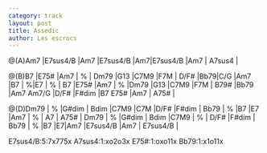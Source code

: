 ```yaml
---
category: track
layout: post
title: Assedic
author: Les escrocs
---
```



<canvas class="chords">
@(A)Am7 |E7sus4/B |Am7 |E7sus4/B |Am7|E7sus4/B |Am7 | A7sus4 | 

@(B)B7 |E75# |Am7 | % | Dm79 |G13 |C7M9 |F7M |
D/F# |Bb79|C/G |Am7 |B7 | %|E7 | % |
B7 |E75# |Am7 | % |Dm79 |G13 |C7M9 |F7M |
B79# |Bb79 |Am7 Am7/G |D/F# |F#dim |B7 E75# |Am7 | A75# |

@(D)Dm79 | % |G#dim | Bdim |C7M9 |C7M |D/F# |F#dim |
Bb79 | % |B7 |E7 |Am7 | % | A7 | A75# |
Dm79 | % |G#dim | Bdim |C7M9 | % | D/F# |F#dim |
Bb79 | % |B7 |E7|Am7 |E7sus4/B |Am7 | E7sus4/B |
</canvas>

<canvas class="diagram">E7sus4/B:5:7x775x</canvas>
<canvas class="diagram">A7sus4:1:xo2o3x</canvas>
<canvas class="diagram">E75#:1:oxo11x</canvas>
<canvas class="diagram">Bb79:1:x1o11x</canvas>




